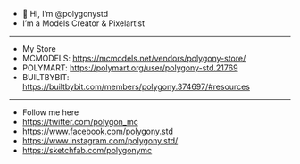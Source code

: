 - 👋 Hi, I’m @polygonystd
-  I’m a Models Creator & Pixelartist
__________________________________
- My Store
- MCMODELS: https://mcmodels.net/vendors/polygony-store/
- POLYMART: https://polymart.org/user/polygony-std.21769
- BUILTBYBIT: https://builtbybit.com/members/polygony.374697/#resources
__________________________________
- Follow me here
- https://twitter.com/polygon_mc
- https://www.facebook.com/polygony.std
- https://www.instagram.com/polygony.std/
- https://sketchfab.com/polygonymc
